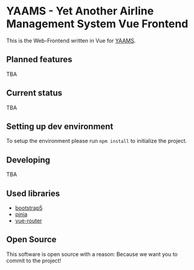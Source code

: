 # YAAMS - Yet  Another Airline Management System Vue Frontend

This is the Web-Frontend written in Vue for [YAAMS](https://github.com/YAAMSOrg/yaams-server).

## Planned features
TBA

## Current status
TBA

## Setting up dev environment
To setup the environment please run `npm install` to initialize the project.

## Developing
TBA

## Used libraries
 - [bootstrap5](https://getbootstrap.com/)
 - [pinia](https://pinia.vuejs.org/)
 - [vue-router](https://router.vuejs.org/)

## Open Source
This software is open source with a reason: Because we want you to commit to the project!